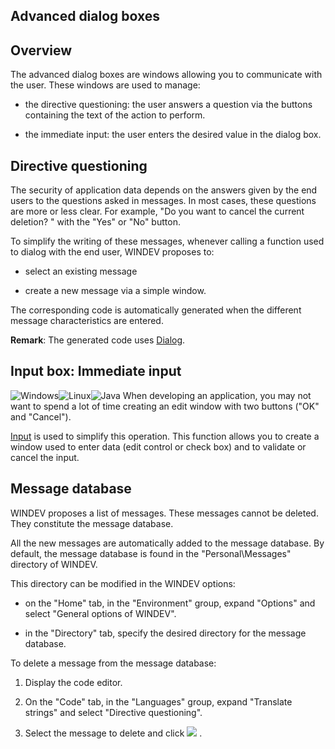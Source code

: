 


## Advanced dialog boxes
			



<a name="NOTE1"></a>
<a name="NOTE1_1"></a>


## Overview
<a name="overview_ELTTEXTE000139"></a>
The advanced dialog boxes are windows allowing you to communicate with the user. These windows are used to manage:

- the directive questioning: the user answers a question via the buttons containing the text of the action to perform.

- the immediate input: the user enters the desired value in the dialog box.




<a name="NOTE2"></a>
<a name="NOTE2_1"></a>


## Directive questioning
<a name="directive_questioning_ELTTEXTE000163"></a>
The security of application data depends on the answers given by the end users to the questions asked in messages. In most cases, these questions are more or less clear. For example, "Do you want to cancel the current deletion? " with the "Yes" or "No" button.

To simplify the writing of these messages, whenever calling a function used to dialog with the end user, WINDEV proposes to:

- select an existing message

- create a new message via a simple window.




The corresponding code is automatically generated when the different message characteristics are entered.

**Remark**: The generated code uses [Dialog](../WDLang1/3021015.md).

<a name="NOTE3"></a>
<a name="NOTE3_1"></a>


## Input box: Immediate input
<a name="input_box_immediate_input_ELTTEXTE000187"></a>
![Windows](https://doc.pcsoft.fr/ext/images/us/WINDOWS.png)![Linux](https://doc.pcsoft.fr/ext/images/us/LX.png)![Java](https://doc.pcsoft.fr/ext/images/us/JAVA.png) When developing an application, you may not want to spend a lot of time creating an edit window with two buttons ("OK" and "Cancel").

[Input](../WDLang1/3021016.md) is used to simplify this operation. This function allows you to create a window used to enter data (edit control or check box) and to validate or cancel the input.

<a name="NOTE4"></a>
<a name="NOTE4_1"></a>


## Message database
<a name="message_database_ELTTEXTE000211"></a>
WINDEV proposes a list of messages. These messages cannot be deleted. They constitute the message database. 

All the new messages are automatically added to the message database. By default, the message database is found in the "Personal\\Messages" directory of WINDEV. 

This directory can be modified in the WINDEV options: 

- on the "Home" tab, in the "Environment" group, expand "Options" and select "General options of WINDEV". 

- in the "Directory" tab, specify the desired directory for the message database.




To delete a message from the message database:

1. Display the code editor.

2. On the "Code" tab, in the "Languages" group, expand "Translate strings" and select "Directive questioning".

3. Select the message to delete and click ![](https://doc.pcsoft.fr/en-US/images/image.awp?langid=3&name=IconeSupprimeFavoris.gif)
.





